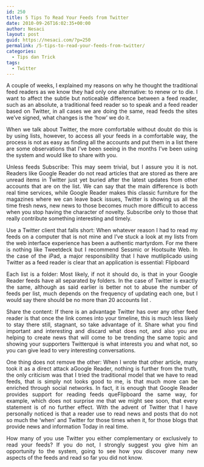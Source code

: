 ```yaml
---
id: 250
title: 5 Tips To Read Your Feeds from Twitter
date: 2010-09-26T16:02:35+00:00
author: Nesaci
layout: post
guid: https://nesaci.com/?p=250
permalink: /5-tips-to-read-your-feeds-from-twitter/
categories:
  - Tips dan Trick
tags:
  - Twitter
---
```

<p style="text-align: justify;">
  A couple of weeks, I explained my reasons on why he thought the traditional feed readers as we know they had only one alternative: to renew or to die. I want to affect the subtle but noticeable difference between a feed reader, such as an absolute, a traditional feed reader so to speak and a feed reader based on Twitter, in all cases we are doing the same, read feeds the sites we&#8217;ve signed, what changes is the &#8216;how&#8217; we do it.
</p>

<p style="text-align: justify;">
  When we talk about Twitter, the more comfortable without doubt do this is by using lists, however, to access all your feeds in a comfortable way, the process is not as easy as finding all the accounts and put them in a list there are some observations that I&#8217;ve been seeing in the months I&#8217;ve been using the system and would like to share with you.
</p>

<p style="text-align: justify;">
  Unless feeds Subscribe: This may seem trivial, but I assure you it is not. Readers like Google Reader do not read articles that are stored as there are unread items in Twitter just yet buried after the latest updates from other accounts that are on the list. We can say that the main difference is both real time services, while Google Reader makes this classic furniture for the magazines where we can leave back issues, Twitter is showing us all the time fresh news, new news to those becomes much more difficult to access when you stop having the character of novelty. Subscribe only to those that really contribute something interesting and timely.
</p>

<p style="text-align: justify;">
  Use a Twitter client that falls short: When whatever reason I had to read my feeds on a computer that is not mine and I&#8217;ve stuck a look at my lists from the web interface experience has been a authentic martyrdom. For me there is nothing like Tweetdeck but I recommend Sessmic or Hootsuite Web. In the case of the iPad, a major responsibility that I have mutliplicado using Twitter as a feed reader is clear that an application is essential: Flipboard
</p>

<p style="text-align: justify;">
  Each list is a folder: Most likely, if not it should do, is that in your Google Reader feeds have all separated by folders. In the case of Twitter is exactly the same, although as said earlier is better not to abuse the number of feeds per list, much depends on the frequency of updating each one, but I would say there should be no more than 20 accounts list .
</p>

<p style="text-align: justify;">
  Share the content: If there is an advantage Twitter has over any other feed reader is that once the link comes into your timeline, this is much less likely to stay there still, stagnant, so take advantage of it. Share what you find important and interesting and discard what does not, and also you are helping to create news that will come to be trending the same topic and showing your supporters Twitterqué is what interests you and what not, so you can give lead to very interesting conversations.
</p>

<p style="text-align: justify;">
  One thing does not remove the other: When I wrote that other article, many took it as a direct attack aGoogle Reader, nothing is further from the truth, the only criticism was that I tried the traditional model that we have to read feeds, that is simply not looks good to me, is that much more can be enriched through social networks. In fact, it is enough that Google Reader provides support for reading feeds queFlipboard the same way, for example, which does not surprise me that we might see soon, that every statement is of no further effect. With the advent of Twitter that I have personally noticed is that a reader use to read news and posts that do not so much the &#8216;when&#8217; and Twitter for those times when it, for those blogs that provide news and information Today in real time.
</p>

<p style="text-align: justify;">
  How many of you use Twitter you either complementary or exclusively to read your feeds? If you do not, I strongly suggest you give him an opportunity to the system, going to see how you discover many new aspects of the feeds and read so far you did not know.
</p>